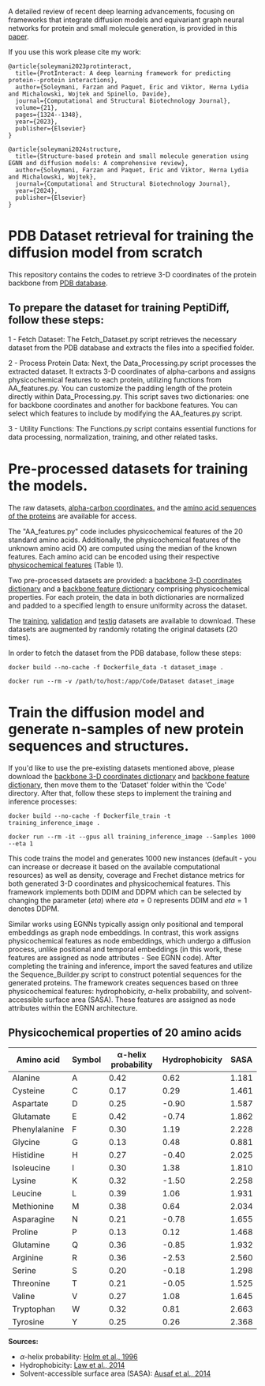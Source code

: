 A detailed review of recent deep learning advancements, focusing on frameworks that integrate diffusion models and equivariant graph neural networks for protein and small molecule generation, is provided in this [paper][10].

If you use this work please cite my work:

```
@article{soleymani2023protinteract,
  title={ProtInteract: A deep learning framework for predicting protein--protein interactions},
  author={Soleymani, Farzan and Paquet, Eric and Viktor, Herna Lydia and Michalowski, Wojtek and Spinello, Davide},
  journal={Computational and Structural Biotechnology Journal},
  volume={21},
  pages={1324--1348},
  year={2023},
  publisher={Elsevier}
}
```

```
@article{soleymani2024structure,
  title={Structure-based protein and small molecule generation using EGNN and diffusion models: A comprehensive review},
  author={Soleymani, Farzan and Paquet, Eric and Viktor, Herna Lydia and Michalowski, Wojtek},
  journal={Computational and Structural Biotechnology Journal},
  year={2024},
  publisher={Elsevier}
}
```

# PDB Dataset retrieval for training the diffusion model from scratch
This repository contains the codes to retrieve 3-D coordinates of the protein backbone from [PDB database][1]. 
## To prepare the dataset for training PeptiDiff, follow these steps:

1 - Fetch Dataset: The Fetch_Dataset.py script retrieves the necessary dataset from the PDB database and extracts the files into a specified folder.

2 - Process Protein Data: Next, the Data_Processing.py script processes the extracted dataset. It extracts 3-D coordinates of alpha-carbons and assigns physicochemical features to each protein, utilizing functions from AA_features.py. You can customize the padding length of the protein directly within Data_Processing.py. This script saves two dictionaries: one for backbone coordinates and another for backbone features. You can select which features to include by modifying the AA_features.py script.

3 - Utility Functions: The Functions.py script contains essential functions for data processing, normalization, training, and other related tasks.

# Pre-processed datasets for training the models.

The raw datasets, [alpha-carbon coordinates.][2] and the [amino acid sequences of the proteins][3] are available for access.
 
The "AA_features.py" code includes physicochemical features of the 20 standard amino acids. Additionally, the physicochemical features of the unknown amino acid (X) are computed using the median of the known features. Each amino acid can be encoded using their respective [physicochemical features][4] (Table 1). 

Two pre-processed datasets are provided: a [backbone 3-D coordinates dictionary][5] and a [backbone feature dictionary][6] comprising physicochemical properties. For each protein, the data in both dictionaries are normalized and padded to a specified length to ensure uniformity across the dataset.

The [training][7], [validation][8] and [testig][9] datasets are available to download. These datasets are augmented by randomly rotating the original datasets (20 times). 


In order to fetch the dataset from the PDB database, follow these steps:

```
docker build --no-cache -f Dockerfile_data -t dataset_image .
```
```
docker run --rm -v /path/to/host:/app/Code/Dataset dataset_image
```
# Train the diffusion model and generate n-samples of new protein sequences and structures.

If you'd like to use the pre-existing datasets mentioned above, please download the [backbone 3-D coordinates dictionary][5] and [backbone feature dictionary][6], then move them to the 'Dataset' folder within the 'Code' directory. After that, follow these steps to implement the training and inference processes:


```
docker build --no-cache -f Dockerfile_train -t training_inference_image .
```

```
docker run --rm -it --gpus all training_inference_image --Samples 1000 --eta 1
```

This code trains the model and generates 1000 new instances (default - you can increase or decrease it based on the available computational resources) as well as density, coverage and Frechet distance metrics for both generated 3-D coordinates and physicochemical features. This framework implements both DDIM and DDPM which can be selected by changing the parameter ($eta$) where $eta = 0$ represents DDIM and $eta = 1$ denotes DDPM.


Similar works using EGNNs typically assign only positional and temporal embeddings as graph node embeddings. In contrast, this work assigns physicochemical features as node embeddings, which undergo a diffusion process, unlike positional and temporal embeddings (in this work, these features are assigned as node attributes - See EGNN code). After completing the training and inference, import the saved features and utilize the Sequence_Builder.py script to construct potential sequences for the generated proteins. The framework creates sequences based on three physicochemical features: hydrophobicity, $\alpha$-helix probability, and solvent-accessible surface area (SASA). These features are assigned as node attributes within the EGNN architecture.


## Physicochemical properties of 20 amino acids

| Amino acid    | Symbol | &alpha;-helix probability | Hydrophobicity | SASA  |
|---------------|--------|----------------------------|----------------|-------|
| Alanine       | A      | 0.42                       | 0.62           | 1.181 |
| Cysteine      | C      | 0.17                       | 0.29           | 1.461 |
| Aspartate     | D      | 0.25                       | -0.90          | 1.587 |
| Glutamate     | E      | 0.42                       | -0.74          | 1.862 |
| Phenylalanine | F      | 0.30                       | 1.19           | 2.228 |
| Glycine       | G      | 0.13                       | 0.48           | 0.881 |
| Histidine     | H      | 0.27                       | -0.40          | 2.025 |
| Isoleucine    | I      | 0.30                       | 1.38           | 1.810 |
| Lysine        | K      | 0.32                       | -1.50          | 2.258 |
| Leucine       | L      | 0.39                       | 1.06           | 1.931 |
| Methionine    | M      | 0.38                       | 0.64           | 2.034 |
| Asparagine    | N      | 0.21                       | -0.78          | 1.655 |
| Proline       | P      | 0.13                       | 0.12           | 1.468 |
| Glutamine     | Q      | 0.36                       | -0.85          | 1.932 |
| Arginine      | R      | 0.36                       | -2.53          | 2.560 |
| Serine        | S      | 0.20                       | -0.18          | 1.298 |
| Threonine     | T      | 0.21                       | -0.05          | 1.525 |
| Valine        | V      | 0.27                       | 1.08           | 1.645 |
| Tryptophan    | W      | 0.32                       | 0.81           | 2.663 |
| Tyrosine      | Y      | 0.25                       | 0.26           | 2.368 |

**Sources:**
- $\alpha$-helix probability: [Holm et al., 1996]([https://doi.org/10.1016/0022-2836(96)00337-7](https://www.science.org/doi/abs/10.1126/science.273.5275.595))
- Hydrophobicity: [Law et al., 2014]([https://doi.org/10.1016/j.jmb.2014.08.017](https://pubs.acs.org/doi/10.1021/jz402762h))
- Solvent-accessible surface area (SASA): [Ausaf et al., 2014]([https://doi.org/10.1016/j.biocel.2014.05.004](https://pubmed.ncbi.nlm.nih.gov/24678666/))



[1]: https://files.wwpdb.org/pub/pdb/data/biounit/PDB/divided/

[2]: https://uottawa-my.sharepoint.com/personal/fsole078_uottawa_ca/_layouts/15/guestaccess.aspx?share=ERw4N-f4U6BNutxBZ67JtbUBF29r45VJifBIzTVFaCvcew&e=79FvMR

[3]: https://uottawa-my.sharepoint.com/personal/fsole078_uottawa_ca/_layouts/15/guestaccess.aspx?share=Eescxh5uKtRGtBtdVZ7BSc8BGGvR9GXhhaw_2mKNKMQtzg&e=EpZjyQ

[4]: https://www.sciencedirect.com/science/article/pii/S2001037023000296

[5]: https://uottawa-my.sharepoint.com/personal/fsole078_uottawa_ca/_layouts/15/guestaccess.aspx?share=EXYcS3XKLYlOqQ8_fYAHa34BoWRzM0MFKZNoEmjOacKZIQ&e=KMqweP

[6]: https://uottawa-my.sharepoint.com/personal/fsole078_uottawa_ca/_layouts/15/guestaccess.aspx?share=EWajMPllOqRDuOFgfvucGREBJApruAi07NXg6VmuXnYX3g&e=ieN7SJ

[7]: https://uottawa-my.sharepoint.com/personal/fsole078_uottawa_ca/_layouts/15/guestaccess.aspx?share=Efrj4s-s7IhHmRmQJahgGUAB3c7AWxCB3LH2sPDcGZqtNw&e=xDl7Hg

[8]: https://uottawa-my.sharepoint.com/personal/fsole078_uottawa_ca/_layouts/15/guestaccess.aspx?share=ERI8YR-laKVEtW75QRXNkCwBtPkJdPAVOjir-eAEXBQPVg&e=1VsVKC

[9]: https://uottawa-my.sharepoint.com/personal/fsole078_uottawa_ca/_layouts/15/guestaccess.aspx?share=ESUT9WMvnnlNjGP3QUqFl1YBKZPS4eEobvftjXk4p0BiRA&e=JbR2j3

[10]: https://www.sciencedirect.com/science/article/pii/S2001037024002228
